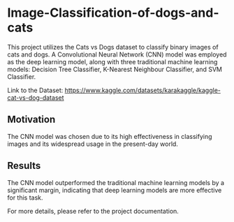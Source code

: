 # Image-Classification-of-dogs-and-cats
This project utilizes the Cats vs Dogs dataset to classify binary images of cats and dogs. A Convolutional Neural Network (CNN) model was employed as the deep learning model, along with three traditional machine learning models: Decision Tree Classifier, K-Nearest Neighbour Classifier, and SVM Classifier.

Link to the Dataset: https://www.kaggle.com/datasets/karakaggle/kaggle-cat-vs-dog-dataset

## Motivation
The CNN model was chosen due to its high effectiveness in classifying images and its widespread usage in the present-day world.

## Results
The CNN model outperformed the traditional machine learning models by a significant margin, indicating that deep learning models are more effective for this task.

For more details, please refer to the project documentation.
